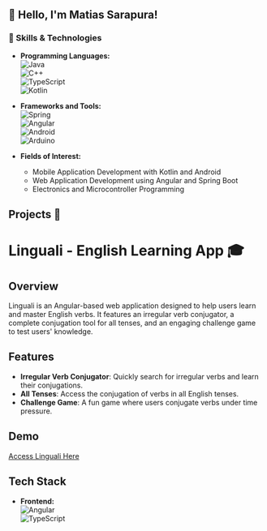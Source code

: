 ## 👋 Hello, I'm Matias Sarapura!

### 🔧 Skills & Technologies
- **Programming Languages:**  
  ![Java](https://img.shields.io/badge/Java-007396?style=flat&logo=java&logoColor=white)  
  ![C++](https://img.shields.io/badge/C++-00599C?style=flat&logo=cplusplus&logoColor=white)  
  ![TypeScript](https://img.shields.io/badge/TypeScript-007ACC?style=flat&logo=typescript&logoColor=white)  
  ![Kotlin](https://img.shields.io/badge/Kotlin-0095D5?style=flat&logo=kotlin&logoColor=white)  

- **Frameworks and Tools:**  
  ![Spring](https://img.shields.io/badge/Spring-6DB33F?style=flat&logo=spring&logoColor=white)  
  ![Angular](https://img.shields.io/badge/Angular-DD0031?style=flat&logo=angular&logoColor=white)  
  ![Android](https://img.shields.io/badge/Android-3DDC84?style=flat&logo=android&logoColor=white)  
  ![Arduino](https://img.shields.io/badge/Arduino-00979D?style=flat&logo=arduino&logoColor=white)  

- **Fields of Interest:**  
  - Mobile Application Development with Kotlin and Android  
  - Web Application Development using Angular and Spring Boot  
  - Electronics and Microcontroller Programming  

## Projects 🌟 

# Linguali - English Learning App 🎓

## Overview
Linguali is an Angular-based web application designed to help users learn and master English verbs. It features an irregular verb conjugator, a complete conjugation tool for all tenses, and an engaging challenge game to test users' knowledge.

## Features
- **Irregular Verb Conjugator**: Quickly search for irregular verbs and learn their conjugations.  
- **All Tenses**: Access the conjugation of verbs in all English tenses.  
- **Challenge Game**: A fun game where users conjugate verbs under time pressure.

## Demo
[Access Linguali Here](https://linguali.vercel.app/)

## Tech Stack
- **Frontend:**  
  ![Angular](https://img.shields.io/badge/Angular-DD0031?style=flat&logo=angular&logoColor=white)  
  ![TypeScript](https://img.shields.io/badge/TypeScript-007ACC?style=flat&logo=typescript&logoColor=white)

